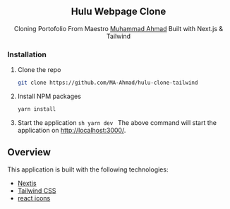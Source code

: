 <p align="center">
  <h2 align="center">Hulu Webpage Clone</h2>

  <p align="center">
    Cloning Portofolio From Maestro <a href="https://mahmad-me.vercel.app/">Muhammad Ahmad</a> Built with Next.js & Tailwind
  </p>  
</p>

### Installation

1. Clone the repo
   ```sh
   git clone https://github.com/MA-Ahmad/hulu-clone-tailwind
   ```
2. Install NPM packages
   ```sh
   yarn install
   ```
3. Start the application
   `sh yarn dev `
   The above command will start the application on [http://localhost:3000/](http://localhost:3000).

## Overview

This application is built with the following technologies:

- [Nextjs](https://nextjs.org/)
- [Tailwind CSS](https://tailwindcss.com/)
- [react icons](https://react-icons.github.io/react-icons/)
